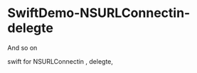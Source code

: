 SwiftDemo-NSURLConnectin-delegte
================================

And so on

swift for NSURLConnectin , delegte,

